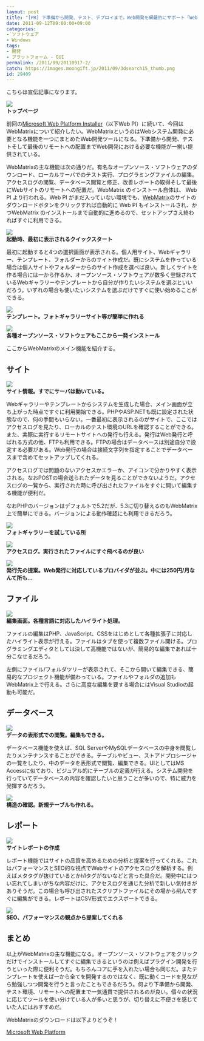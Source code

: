 ```yaml
---
layout: post
title: "[PR] 下準備から開発、テスト、デプロイまで。Web開発を網羅的にサポート「WebMatrix」"
date: 2011-09-12T09:00:00+09:00
categories:
- ソフトウェア
- Windows
tags: 
- 開発
- プラットフォーム - GUI
permalink: /2011/09/20110917-2/
catch: https://images.moongift.jp/2011/09/3dsearch15_thumb.png
id: 29409
---
```

こちらは宣伝記事になります。  
  
[![](https://images.moongift.jp/2011/09/3dsearch6_thumb.png)](https://images.moongift.jp/2011/09/3dsearch62.png)  
**トップページ**  
  
前回の[Microsoft Web Platform Installer](http://www.moongift.jp/2011/09/20110912/)（以下Web PI）に続いて、今回はWebMatrixについて紹介したい。WebMatrixというのはWebシステム開発に必要となる機能を一つにまとめたWeb開発ツールになる。下準備から開発、テストそして最後のリモートへの配置までWeb開発における必要な機能が一揃い提供されている。  
  
<!--more-->  
  
WebMatrixの主な機能は次の通りだ。有名なオープンソース・ソフトウェアのダウンロード、ローカルサーバでのテスト実行、プログラミングファイルの編集。アクセスログの閲覧、データベース閲覧と修正、改善レポートの取得そして最後にWebサイトのリモートへの配置だ。WebMatrix のインストール自体は、 Web PI より行われる。Web PI がまだ入っていない環境でも、[WebMatrix](http://www.microsoft.com/japan/web/webmatrix?WT.mc_id=aff-c-jp-dca-webmatrix-moongift2)のサイトのダウンロードボタンをクリックすれば自動的に Web PI もインストールされ、かつWebMatrix のインストールまで自動的に進めるので、セットアップさえ終わればすぐに利用できる。  
  
[![](https://images.moongift.jp/2011/09/3dsearch24_thumb.png)](https://images.moongift.jp/2011/09/3dsearch24.png)  
**起動時、最初に表示されるクイックスタート**  
  
最初に起動すると4つの選択画面が表示される。個人用サイト、Webギャラリー、テンプレート、フォルダーからのサイト作成だ。既にシステムを作っている場合は個人サイトやフォルダーからのサイト作成を選べば良い。新しくサイトを作る場合には一から作るか、オープンソース・ソフトウェアが数多く登録されているWebギャラリーやテンプレートから自分が作りたいシステムを選ぶといいだろう。いずれの場合も使いたいシステムを選ぶだけですぐに使い始めることができる。  
  
[![](https://images.moongift.jp/2011/09/3dsearch8_thumb2.png)](https://images.moongift.jp/2011/09/3dsearch82.png)  
**テンプレート。フォトギャラリーサイト等が簡単に作れる**  
  
[![](https://images.moongift.jp/2011/09/3dsearch10_thumb2.png)](https://images.moongift.jp/2011/09/3dsearch102.png)  
**各種オープンソース・ソフトウェアもここから一発インストール**  
  
ここからWebMatrixのメイン機能を紹介する。

## サイト
  
[![](https://images.moongift.jp/2011/09/3dsearch11_thumb.png)](https://images.moongift.jp/2011/09/3dsearch11.png)  
**サイト情報。すでにサーバは動いている。**  
  
Webギャラリーやテンプレートからシステムを生成した場合、メイン画面が立ち上がった時点ですぐに利用開始できる。PHPやASP.NETも既に設定された状態なので、何の手間もいらない。一番最初に表示されるのがサイトで、ここではアクセスログを見たり、ローカルのテスト環境のURLを確認することができる。また、実際に実行するリモートサイトへの発行も行える。発行はWeb発行と呼ばれる方式の他、FTPも利用できる。FTPの場合はデータベースは別途自分で設定する必要がある。Web発行の場合は接続文字列を指定することでデータベースまで含めてセットアップしてくれる。  
  
アクセスログでは問題のないアクセスかエラーか、アイコンで分かりやすく表示される。なおPOSTの場合送られたデータを見ることができないようだ。アクセスログの一覧から、実行された時に呼び出されたファイルをすぐに開いて編集する機能が便利だ。  
  
なおPHPのバージョンはデフォルトで5.2だが、5.3に切り替えるのもWebMatrix上で簡単にできる。バージョンによる動作確認にも利用できるだろう。  
  
[![](https://images.moongift.jp/2011/09/3dsearch14_thumb2.png)](https://images.moongift.jp/2011/09/3dsearch142.png)  
**フォトギャラリーを試している所**  
  
[![](https://images.moongift.jp/2011/09/3dsearch15_thumb.png)](https://images.moongift.jp/2011/09/3dsearch15.png)  
**アクセスログ。実行されたファイルにすぐ飛べるのが良い**  
  
[![](https://images.moongift.jp/2011/09/3dsearch22_thumb.png)](https://images.moongift.jp/2011/09/3dsearch221.png)  
**発行先の提案。Web発行に対応しているプロバイダが並ぶ。中には250円/月なんて所も…**  

## ファイル
  
[![](https://images.moongift.jp/2011/09/3dsearch12_thumb2.png)](https://images.moongift.jp/2011/09/3dsearch122.png)  
**編集画面。各種言語に対応したハイライト処理。**  
  
ファイルの編集はPHP、JavaScript、CSSをはじめとして各種拡張子に対応したハイライト表示が行える。ファイルはタブを使って複数ファイル開ける。プログラミングエディタとしては決して高機能ではないが、簡易的な編集であれば十分こなせるだろう。  
  
左側にファイル/フォルダツリーが表示されて、そこから開いて編集できる、簡易的なプロジェクト機能が備わっている。ファイルやフォルダの追加もWebMatrix上で行える。さらに高度な編集を要する場合にはVisual Studioの起動も可能だ。  

## データベース
  
[![](https://images.moongift.jp/2011/09/3dsearch16_thumb.png)](https://images.moongift.jp/2011/09/3dsearch16.png)  
**データの表形式での閲覧。編集もできる。**  
  
データベース機能を使えば、SQL ServerやMySQLデータベースの中身を閲覧したりメンテナンスすることができる。テーブルやビュー、ストアドプロシージャの一覧をしたり、中のデータを表形式で閲覧、編集できる。UIとしてはMS Accessに似ており、ビジュアル的にテーブルの定義が行える。システム開発を行っていてデータベースの内容を確認したいと思うことが多いので、特に威力を発揮するだろう。  
  
[![](https://images.moongift.jp/2011/09/3dsearch18_thumb.png)](https://images.moongift.jp/2011/09/3dsearch18.png)  
**構造の確認。新規テーブルも作れる。**  

## レポート
  
[![](https://images.moongift.jp/2011/09/3dsearch19_thumb.png)](https://images.moongift.jp/2011/09/3dsearch19.png)  
**サイトレポートの作成**  
  
レポート機能ではサイトの品質を高めるための分析と提案を行ってくれる。これはパフォーマンスとSEO的な視点でWebサイトのアクセスログを解析する。例えばメタタグが抜けているとかh1タグがないなどと言った具合だ。開発中にはつい忘れてしまいがちな内容だけに、アクセスログを通じた分析で新しい気付きがありそうだ。この場合も呼び出されたスクリプトファイルにその場から飛んですぐに編集ができる。レポートはCSV形式でエクスポートできる。  
  
[![](https://images.moongift.jp/2011/09/3dsearch20_thumb.png)](https://images.moongift.jp/2011/09/3dsearch20.png)  
**SEO、パフォーマンスの観点から提案してくれる**  

## まとめ
  
以上がWebMatrixの主な機能になる。オープンソース・ソフトウェアをクリックだけでインストールしてすぐに編集できるというのは例えばプラグイン開発を行うといった際に便利そうだ。もちろんコアに手を入れたい場合も同じだ。またテンプレートを使えば一から全てを開発するのではなく、既に動くコードを見ながら勉強しつつ開発を行うと言ったこともできるだろう。何より下準備から開発、テスト環境、リモートへの配置まで一気通貫で提供されるのが良い。個々の状況に応じてツールを使い分けている人が多いと思うが、切り替えに不便さを感じていた人にはおすすめだ。  
  
WebMatrixのダウンロードは以下よりどうぞ！  
  
[Microsoft Web Platform](http://www.microsoft.com/japan/web/webmatrix/?WT.mc_id=aff-c-jp-dca-webmatrix-moongift2)